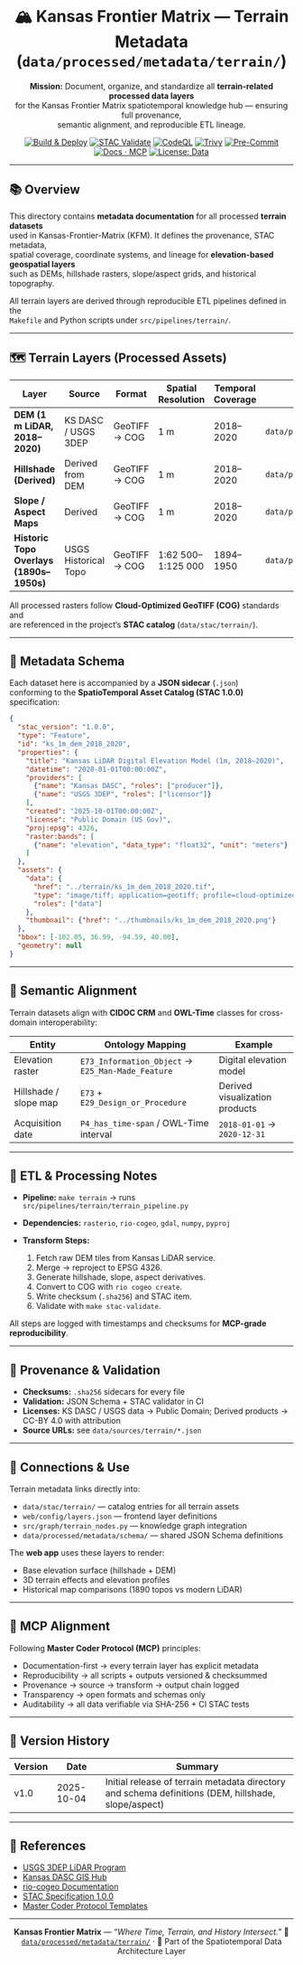 <div align="center">

# 🏔️ Kansas Frontier Matrix — Terrain Metadata (`data/processed/metadata/terrain/`)

**Mission:** Document, organize, and standardize all **terrain-related processed data layers**  
for the Kansas Frontier Matrix spatiotemporal knowledge hub — ensuring full provenance,  
semantic alignment, and reproducible ETL lineage.

[![Build & Deploy](https://github.com/bartytime4life/Kansas-Frontier-Matrix/actions/workflows/site.yml/badge.svg)](../../../.github/workflows/site.yml)
[![STAC Validate](https://github.com/bartytime4life/Kansas-Frontier-Matrix/actions/workflows/stac-validate.yml/badge.svg)](../../../.github/workflows/stac-validate.yml)
[![CodeQL](https://github.com/bartytime4life/Kansas-Frontier-Matrix/actions/workflows/codeql.yml/badge.svg)](../../../.github/workflows/codeql.yml)
[![Trivy](https://github.com/bartytime4life/Kansas-Frontier-Matrix/actions/workflows/trivy.yml/badge.svg)](../../../.github/workflows/trivy.yml)
[![Pre-Commit](https://img.shields.io/badge/pre--commit-enabled-brightgreen.svg)](https://pre-commit.com/)
[![Docs · MCP](https://img.shields.io/badge/Docs-MCP-blue)](../../../docs/)
[![License: Data](https://img.shields.io/badge/License-CC--BY%204.0-green)](../../../LICENSE)

</div>

---

## 📚 Overview

This directory contains **metadata documentation** for all processed **terrain datasets**  
used in Kansas-Frontier-Matrix (KFM). It defines the provenance, STAC metadata,  
spatial coverage, coordinate systems, and lineage for **elevation-based geospatial layers**  
such as DEMs, hillshade rasters, slope/aspect grids, and historical topography.

All terrain layers are derived through reproducible ETL pipelines defined in the  
`Makefile` and Python scripts under `src/pipelines/terrain/`.

---

## 🗺️ Terrain Layers (Processed Assets)

| Layer | Source | Format | Spatial Resolution | Temporal Coverage | Output |
|-------|---------|---------|--------------------|------------------|---------|
| **DEM (1 m LiDAR, 2018–2020)** | KS DASC / USGS 3DEP | GeoTIFF → COG | 1 m | 2018–2020 | `data/processed/terrain/ks_1m_dem_2018_2020.tif` |
| **Hillshade (Derived)** | Derived from DEM | GeoTIFF → COG | 1 m | 2018–2020 | `data/processed/terrain/ks_hillshade_2018_2020.tif` |
| **Slope / Aspect Maps** | Derived | GeoTIFF → COG | 1 m | 2018–2020 | `data/processed/terrain/slope_aspect_2018_2020.tif` |
| **Historic Topo Overlays (1890s–1950s)** | USGS Historical Topo | GeoTIFF → COG | 1:62 500–1:125 000 | 1894–1950 | `data/processed/terrain/usgs_topo_*.tif` |

All processed rasters follow **Cloud-Optimized GeoTIFF (COG)** standards and  
are referenced in the project’s **STAC catalog** (`data/stac/terrain/`).

---

## 🧭 Metadata Schema

Each dataset here is accompanied by a **JSON sidecar** (`.json`)  
conforming to the **SpatioTemporal Asset Catalog (STAC 1.0.0)** specification:

```json
{
  "stac_version": "1.0.0",
  "type": "Feature",
  "id": "ks_1m_dem_2018_2020",
  "properties": {
    "title": "Kansas LiDAR Digital Elevation Model (1m, 2018–2020)",
    "datetime": "2020-01-01T00:00:00Z",
    "providers": [
      {"name": "Kansas DASC", "roles": ["producer"]},
      {"name": "USGS 3DEP", "roles": ["licensor"]}
    ],
    "created": "2025-10-01T00:00:00Z",
    "license": "Public Domain (US Gov)",
    "proj:epsg": 4326,
    "raster:bands": [
      {"name": "elevation", "data_type": "float32", "unit": "meters"}
    ]
  },
  "assets": {
    "data": {
      "href": "../terrain/ks_1m_dem_2018_2020.tif",
      "type": "image/tiff; application=geotiff; profile=cloud-optimized",
      "roles": ["data"]
    },
    "thumbnail": {"href": "../thumbnails/ks_1m_dem_2018_2020.png"}
  },
  "bbox": [-102.05, 36.99, -94.59, 40.00],
  "geometry": null
}
````

---

## 🧩 Semantic Alignment

Terrain datasets align with **CIDOC CRM** and **OWL-Time** classes for
cross-domain interoperability:

| Entity                | Ontology Mapping                                  | Example                        |
| --------------------- | ------------------------------------------------- | ------------------------------ |
| Elevation raster      | `E73_Information_Object` → `E25_Man-Made_Feature` | Digital elevation model        |
| Hillshade / slope map | `E73` + `E29_Design_or_Procedure`                 | Derived visualization products |
| Acquisition date      | `P4_has_time-span` / OWL-Time interval            | `2018-01-01` → `2020-12-31`    |

---

## 🧰 ETL & Processing Notes

* **Pipeline:**
  `make terrain` → runs `src/pipelines/terrain/terrain_pipeline.py`
* **Dependencies:**
  `rasterio`, `rio-cogeo`, `gdal`, `numpy`, `pyproj`
* **Transform Steps:**

  1. Fetch raw DEM tiles from Kansas LiDAR service.
  2. Merge → reproject to EPSG 4326.
  3. Generate hillshade, slope, aspect derivatives.
  4. Convert to COG with `rio cogeo create`.
  5. Write checksum (`.sha256`) and STAC item.
  6. Validate with `make stac-validate`.

All steps are logged with timestamps and checksums for **MCP-grade reproducibility**.

---

## 🧮 Provenance & Validation

* **Checksums:** `.sha256` sidecars for every file
* **Validation:** JSON Schema + STAC validator in CI
* **Licenses:** KS DASC / USGS data → Public Domain;
  Derived products → CC-BY 4.0 with attribution
* **Source URLs:** see `data/sources/terrain/*.json`

---

## 🔗 Connections & Use

Terrain metadata links directly into:

* `data/stac/terrain/` — catalog entries for all terrain assets
* `web/config/layers.json` — frontend layer definitions
* `src/graph/terrain_nodes.py` — knowledge graph integration
* `data/processed/metadata/schema/` — shared JSON Schema definitions

The **web app** uses these layers to render:

* Base elevation surface (hillshade + DEM)
* 3D terrain effects and elevation profiles
* Historical map comparisons (1890 topos vs modern LiDAR)

---

## 🧠 MCP Alignment

Following **Master Coder Protocol (MCP)** principles:

* Documentation-first → every terrain layer has explicit metadata
* Reproducibility → all scripts + outputs versioned & checksummed
* Provenance → source → transform → output chain logged
* Transparency → open formats and schemas only
* Auditability → all data verifiable via SHA-256 + CI STAC tests

---

## 📅 Version History

| Version | Date       | Summary                                                                                             |
| ------- | ---------- | --------------------------------------------------------------------------------------------------- |
| v1.0    | 2025-10-04 | Initial release of terrain metadata directory and schema definitions (DEM, hillshade, slope/aspect) |

---

## 📎 References

* [USGS 3DEP LiDAR Program](https://www.usgs.gov/3dep)
* [Kansas DASC GIS Hub](https://hub.kansasgis.org)
* [rio-cogeo Documentation](https://cogeotiff.github.io/rio-cogeo)
* [STAC Specification 1.0.0](https://stacspec.org)
* [Master Coder Protocol Templates](../../../docs/templates/)

---

<div align="center">

**Kansas Frontier Matrix** — *“Where Time, Terrain, and History Intersect.”*
📍 [`data/processed/metadata/terrain/`](.) · 🔗 Part of the Spatiotemporal Data Architecture Layer

</div>

